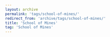 ```yaml
---
layout: archive
permalink: 'tags/school-of-mines/'
redirect_from: 'archive/tags/school-of-mines/'
title: 'School of Mines'
tag: 'School of Mines'
---
```

